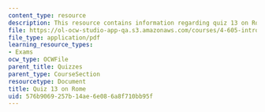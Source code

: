 ```yaml
---
content_type: resource
description: This resource contains information regarding quiz 13 on Rome.
file: https://ol-ocw-studio-app-qa.s3.amazonaws.com/courses/4-605-introduction-to-the-history-and-theory-of-architecture-spring-2012/576b9069257b14ae6e086a8f710bb95f_MIT4_605S12_quiz13.pdf
file_type: application/pdf
learning_resource_types:
- Exams
ocw_type: OCWFile
parent_title: Quizzes
parent_type: CourseSection
resourcetype: Document
title: Quiz 13 on Rome
uid: 576b9069-257b-14ae-6e08-6a8f710bb95f
---
```

